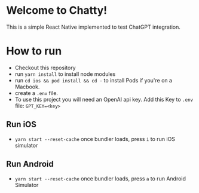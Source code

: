 # Welcome to Chatty!

This is a simple React Native implemented to test ChatGPT integration.

# How to run

- Checkout this repository
- run `yarn install` to install node modules
- run `cd ios && pod install && cd -` to install Pods if you're on a Macbook.
- create a `.env` file.
- To use this project you will need an OpenAI api key. Add this Key to `.env` file: `GPT_KEY=<key>`

## Run iOS

- `yarn start --reset-cache` once bundler loads, press `i` to run iOS simulator

## Run Android

- `yarn start --reset-cache` once bundler loads, press `a` to run Android Simulator
